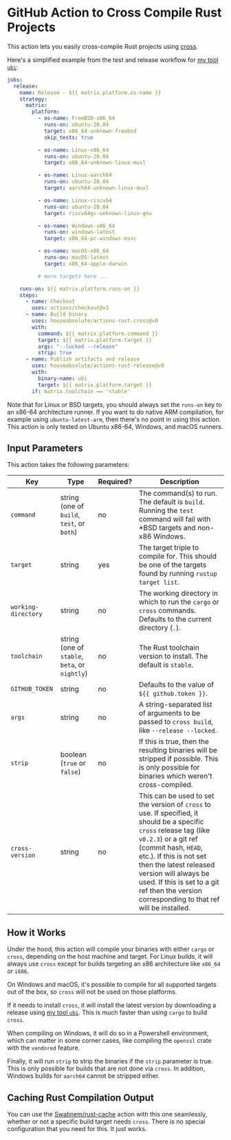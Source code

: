 # GitHub Action to Cross Compile Rust Projects

This action lets you easily cross-compile Rust projects using
[cross](https://github.com/cross-rs/cross).

Here's a simplified example from the test and release workflow for
[my tool `ubi`](https://github.com/houseabsolute/ubi):

```yaml
jobs:
  release:
    name: Release - ${{ matrix.platform.os-name }}
    strategy:
      matrix:
        platform:
          - os-name: FreeBSD-x86_64
            runs-on: ubuntu-20.04
            target: x86_64-unknown-freebsd
            skip_tests: true

          - os-name: Linux-x86_64
            runs-on: ubuntu-20.04
            target: x86_64-unknown-linux-musl

          - os-name: Linux-aarch64
            runs-on: ubuntu-20.04
            target: aarch64-unknown-linux-musl

          - os-name: Linux-riscv64
            runs-on: ubuntu-20.04
            target: riscv64gc-unknown-linux-gnu

          - os-name: Windows-x86_64
            runs-on: windows-latest
            target: x86_64-pc-windows-msvc

          - os-name: macOS-x86_64
            runs-on: macOS-latest
            target: x86_64-apple-darwin

          # more targets here ...

    runs-on: ${{ matrix.platform.runs-on }}
    steps:
      - name: Checkout
        uses: actions/checkout@v3
      - name: Build binary
        uses: houseabsolute/actions-rust-cross@v0
        with:
          command: ${{ matrix.platform.command }}
          target: ${{ matrix.platform.target }}
          args: "--locked --release"
          strip: true
      - name: Publish artifacts and release
        uses: houseabsolute/actions-rust-release@v0
        with:
          binary-name: ubi
          target: ${{ matrix.platform.target }}
        if: matrix.toolchain == 'stable'
```

Note that for Linux or BSD targets, you should always set the `runs-on` key to an x86-64
architecture runner. If you want to do native ARM compilation, for example using
`ubuntu-latest-arm`, then there's no point in using this action. This action is only tested on
Ubuntu x86-64, Windows, and macOS runners.

## Input Parameters

This action takes the following parameters:

| Key                 | Type                                           | Required? | Description                                                                                                                                                                                                                                                                                                                                   |
| ------------------- | ---------------------------------------------- | --------- | --------------------------------------------------------------------------------------------------------------------------------------------------------------------------------------------------------------------------------------------------------------------------------------------------------------------------------------------- |
| `command`           | string (one of `build`, `test`, or `both`)     | no        | The command(s) to run. The default is `build`. Running the `test` command will fail with \*BSD targets and non-x86 Windows.                                                                                                                                                                                                                   |
| `target`            | string                                         | yes       | The target triple to compile for. This should be one of the targets found by running `rustup target list`.                                                                                                                                                                                                                                    |
| `working-directory` | string                                         | no        | The working directory in which to run the `cargo` or `cross` commands. Defaults to the current directory (`.`).                                                                                                                                                                                                                               |
| `toolchain`         | string (one of `stable`, `beta`, or `nightly`) | no        | The Rust toolchain version to install. The default is `stable`.                                                                                                                                                                                                                                                                               |
| `GITHUB_TOKEN`      | string                                         | no        | Defaults to the value of `${{ github.token }}`.                                                                                                                                                                                                                                                                                               |
| `args`              | string                                         | no        | A string-separated list of arguments to be passed to `cross build`, like `--release --locked`.                                                                                                                                                                                                                                                |
| `strip`             | boolean (`true` or `false`)                    | no        | If this is true, then the resulting binaries will be stripped if possible. This is only possible for binaries which weren't cross-compiled.                                                                                                                                                                                                   |
| `cross-version`     | string                                         | no        | This can be used to set the version of `cross` to use. If specified, it should be a specific `cross` release tag (like `v0.2.3`) or a git ref (commit hash, `HEAD`, etc.). If this is not set then the latest released version will always be used. If this is set to a git ref then the version corresponding to that ref will be installed. |

## How it Works

Under the hood, this action will compile your binaries with either `cargo` or `cross`, depending on
the host machine and target. For Linux builds, it will always use `cross` except for builds
targeting an x86 architecture like `x86_64` or `i686`.

On Windows and macOS, it's possible to compile for all supported targets out of the box, so `cross`
will not be used on those platforms.

If it needs to install `cross`, it will install the latest version by downloading a release using
[my tool `ubi`](https://github.com/houseabsolute/ubi). This is much faster than using `cargo` to
build `cross`.

When compiling on Windows, it will do so in a Powershell environment, which can matter in some
corner cases, like compiling the `openssl` crate with the `vendored` feature.

Finally, it will run `strip` to strip the binaries if the `strip` parameter is true. This is only
possible for builds that are not done via `cross`. In addition, Windows builds for `aarch64` cannot
be stripped either.

## Caching Rust Compilation Output

You can use the [Swatinem/rust-cache](https://github.com/Swatinem/rust-cache) action with this one
seamlessly, whether or not a specific build target needs `cross`. There is no special configuration
that you need for this. It just works.
